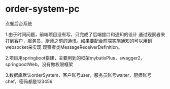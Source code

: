 # order-system-pc
点餐后台系统

1.由于时间问题，前端项目没有写，只完成了后端接口和通知的设计
通过观察者来打到客户，服务员，厨师之前的通讯。如果要配合前端实施通知的可以用到websocket来实现
观察者类MessageReceiverDefinition。

2.项目用springboot搭建，主要用到的框架mybatisPlus，swagger2，springbootWeb。没有做权限框架

3.数据库默认orderSystem，客户账号user，服务员账号waiter，厨师账号chef，密码都是123456

